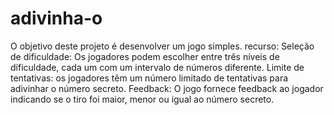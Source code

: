 ﻿# adivinha-o
O objetivo deste projeto é desenvolver um jogo simples.
recurso: Seleção de dificuldade: Os jogadores podem escolher entre três níveis de dificuldade, cada um com um intervalo de números diferente. Limite de tentativas: os jogadores têm um número limitado de tentativas para adivinhar o número secreto. Feedback: O jogo fornece feedback ao jogador indicando se o tiro foi maior, menor ou igual ao número secreto.
